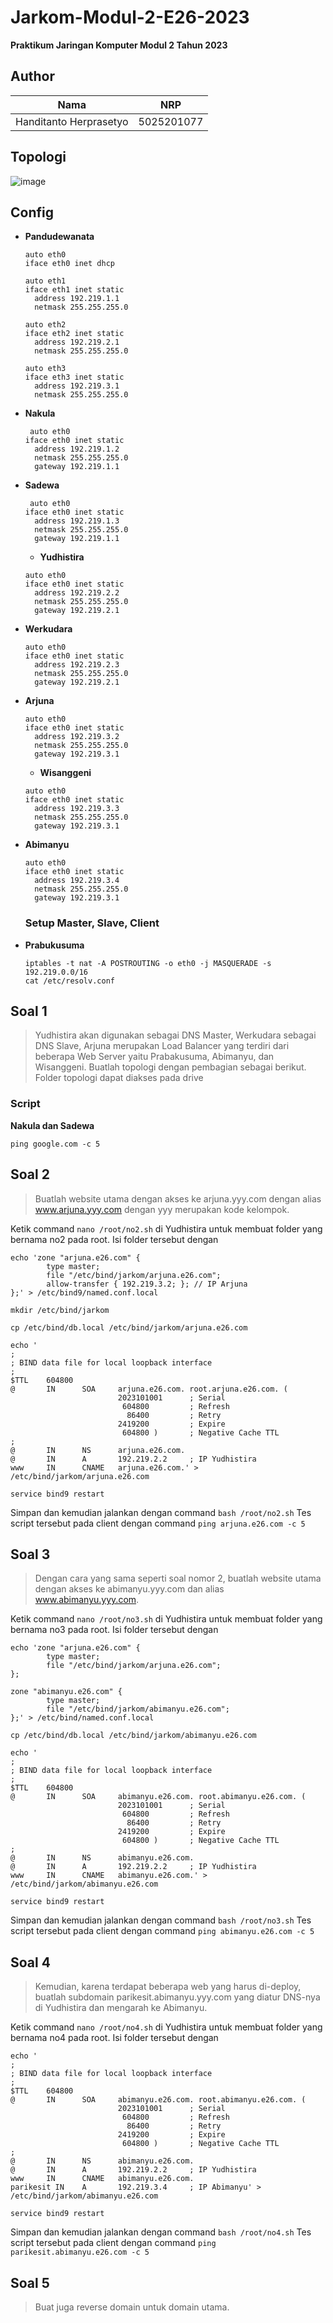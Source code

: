 # Jarkom-Modul-2-E26-2023
**Praktikum Jaringan Komputer Modul 2 Tahun 2023**

## Author
| Nama | NRP |
|---------------------------|------------|
|Handitanto Herprasetyo | 5025201077 |

## Topologi
![image]()

## Config 
- **Pandudewanata**
  ```
  auto eth0
  iface eth0 inet dhcp
  
  auto eth1
  iface eth1 inet static
  	address 192.219.1.1
  	netmask 255.255.255.0
  
  auto eth2
  iface eth2 inet static
  	address 192.219.2.1
  	netmask 255.255.255.0
  
  auto eth3
  iface eth3 inet static
  	address 192.219.3.1
  	netmask 255.255.255.0

  ```

- **Nakula**
  ```
   auto eth0
  iface eth0 inet static
  	address 192.219.1.2
  	netmask 255.255.255.0
  	gateway 192.219.1.1
  ```
- **Sadewa**
  ```
   auto eth0
  iface eth0 inet static
  	address 192.219.1.3
  	netmask 255.255.255.0
  	gateway 192.219.1.1
  ```
  
  - **Yudhistira**
  ```
  auto eth0
  iface eth0 inet static
  	address 192.219.2.2
  	netmask 255.255.255.0
  	gateway 192.219.2.1
  ```
  
- **Werkudara**
  ```
  auto eth0
  iface eth0 inet static
  	address 192.219.2.3
  	netmask 255.255.255.0
  	gateway 192.219.2.1
  ```
- **Arjuna**
  ```
  auto eth0
  iface eth0 inet static
  	address 192.219.3.2
  	netmask 255.255.255.0
  	gateway 192.219.3.1
  ```
 
  - **Wisanggeni**
  ```
  auto eth0
  iface eth0 inet static
  	address 192.219.3.3
  	netmask 255.255.255.0
  	gateway 192.219.3.1
  ```

- **Abimanyu**
  ```
  auto eth0
  iface eth0 inet static
  	address 192.219.3.4
  	netmask 255.255.255.0
  	gateway 192.219.3.1
  ```

  ### Setup Master, Slave, Client
- **Prabukusuma**
  ```
  iptables -t nat -A POSTROUTING -o eth0 -j MASQUERADE -s 192.219.0.0/16
  cat /etc/resolv.conf
  ```

## Soal 1
> Yudhistira akan digunakan sebagai DNS Master, Werkudara sebagai DNS Slave, Arjuna merupakan Load Balancer yang terdiri dari beberapa Web Server yaitu Prabakusuma, Abimanyu, dan Wisanggeni. Buatlah topologi dengan pembagian sebagai berikut. Folder topologi dapat diakses pada drive
### Script

**Nakula dan Sadewa**
```
ping google.com -c 5
```

## Soal 2 
> Buatlah website utama dengan akses ke arjuna.yyy.com dengan alias www.arjuna.yyy.com dengan yyy merupakan kode kelompok.

Ketik command `nano /root/no2.sh` di Yudhistira untuk membuat folder yang bernama no2 pada root.
Isi folder tersebut dengan
```
echo 'zone "arjuna.e26.com" {
        type master;
        file "/etc/bind/jarkom/arjuna.e26.com";
        allow-transfer { 192.219.3.2; }; // IP Arjuna
};' > /etc/bind9/named.conf.local

mkdir /etc/bind/jarkom

cp /etc/bind/db.local /etc/bind/jarkom/arjuna.e26.com

echo '
;
; BIND data file for local loopback interface
;
$TTL    604800
@       IN      SOA     arjuna.e26.com. root.arjuna.e26.com. (
                        2023101001      ; Serial
                         604800         ; Refresh
                          86400         ; Retry
                        2419200         ; Expire
                         604800 )       ; Negative Cache TTL
;
@       IN      NS      arjuna.e26.com.
@       IN      A       192.219.2.2     ; IP Yudhistira
www     IN      CNAME   arjuna.e26.com.' > /etc/bind/jarkom/arjuna.e26.com

service bind9 restart
```
Simpan dan kemudian jalankan dengan command `bash /root/no2.sh`
Tes script tersebut pada client dengan command `ping arjuna.e26.com -c 5`


## Soal 3
> Dengan cara yang sama seperti soal nomor 2, buatlah website utama dengan akses ke abimanyu.yyy.com dan alias www.abimanyu.yyy.com.

Ketik command `nano /root/no3.sh` di Yudhistira untuk membuat folder yang bernama no3 pada root.
Isi folder tersebut dengan
```
echo 'zone "arjuna.e26.com" {
        type master;
        file "/etc/bind/jarkom/arjuna.e26.com";
};

zone "abimanyu.e26.com" {
        type master;
        file "/etc/bind/jarkom/abimanyu.e26.com";
};' > /etc/bind/named.conf.local

cp /etc/bind/db.local /etc/bind/jarkom/abimanyu.e26.com

echo '
;
; BIND data file for local loopback interface
;
$TTL    604800
@       IN      SOA     abimanyu.e26.com. root.abimanyu.e26.com. (
                        2023101001      ; Serial
                         604800         ; Refresh
                          86400         ; Retry
                        2419200         ; Expire
                         604800 )       ; Negative Cache TTL
;
@       IN      NS      abimanyu.e26.com.
@       IN      A       192.219.2.2     ; IP Yudhistira
www     IN      CNAME   abimanyu.e26.com.' > /etc/bind/jarkom/abimanyu.e26.com

service bind9 restart
```
Simpan dan kemudian jalankan dengan command `bash /root/no3.sh`
Tes script tersebut pada client dengan command `ping abimanyu.e26.com -c 5`

## Soal 4
> Kemudian, karena terdapat beberapa web yang harus di-deploy, buatlah subdomain parikesit.abimanyu.yyy.com yang diatur DNS-nya di Yudhistira dan mengarah ke Abimanyu.

Ketik command `nano /root/no4.sh` di Yudhistira untuk membuat folder yang bernama no4 pada root.
Isi folder tersebut dengan
```
echo '
;
; BIND data file for local loopback interface
;
$TTL    604800
@       IN      SOA     abimanyu.e26.com. root.abimanyu.e26.com. (
                        2023101001      ; Serial
                         604800         ; Refresh
                          86400         ; Retry
                        2419200         ; Expire
                         604800 )       ; Negative Cache TTL
;
@       IN      NS      abimanyu.e26.com.
@       IN      A       192.219.2.2     ; IP Yudhistira
www     IN      CNAME   abimanyu.e26.com.
parikesit IN    A       192.219.3.4     ; IP Abimanyu' > /etc/bind/jarkom/abimanyu.e26.com

service bind9 restart
```
Simpan dan kemudian jalankan dengan command `bash /root/no4.sh`
Tes script tersebut pada client dengan command `ping parikesit.abimanyu.e26.com -c 5`

## Soal 5
> Buat juga reverse domain untuk domain utama.

